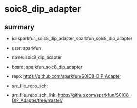 # soic8_dip_adapter
 
## summary 
* id: sparkfun_soic8_dip_adapter_sparkfun_soic8_dip_adapter
* user: sparkfun
* name: soic8_dip_adapter
* board: sparkfun_soic8_dip_adapter
* repo: https://github.com/sparkfun/SOIC8-DIP_Adapter



* src_file_repo_sch: 
* src_file_repo_sch_link: https://github.com/sparkfun/SOIC8-DIP_Adapter/tree/master/




